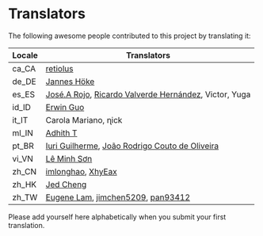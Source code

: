# Translators

The following awesome people contributed to this project by translating it:

| Locale | Translators |  
|--------|-------------|  
| ca_CA  | [retiolus](https://github.com/retiolus) |  
| de_DE  | [Jannes Höke](https://github.com/jh0ker) |  
| es_ES  | [José.A Rojo](https://github.com/J4RV), [Ricardo Valverde Hernández](https://telegram.me/rivh1), Victor, Yuga |  
| id_ID  | [Erwin Guo](https://www.facebook.com/erwinfransiscus) |  
| it_IT  | Carola Mariano, ɳick |  
| ml_IN  | [Adhith T](https://github.com/adhitht123) |  
| pt_BR  | [Iuri Guilherme](https://github.com/iuriguilherme), [João Rodrigo Couto de Oliveira](http://twitter.com/JoaoRodrigoJR) |  
| vi_VN  | [Lê Minh Sơn](https://github.com/leminhson06)
| zh_CN  | [imlonghao](https://github.com/imlonghao), [XhyEax](https://github.com/XhyEax) |  
| zh_HK  | [Jed Cheng](https://www.facebook.com/profile.php?id=100002258388821) |  
| zh_TW  | [Eugene Lam](https://www.facebook.com/eugenelam1118), [jimchen5209](https://www.youtube.com/user/jimchen5209), [pan93412](https://www.github.com/pan93412) |  

Please add yourself here alphabetically when you submit your first translation.
